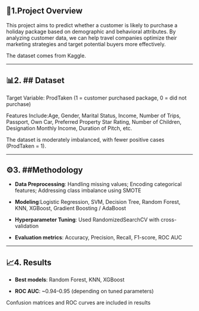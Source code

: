 ## 📌1.Project Overview

This project aims to predict whether a customer is likely to purchase a holiday package based on demographic and behavioral attributes. By analyzing customer data, we can help travel companies optimize their marketing strategies and target potential buyers more effectively.

The dataset comes from Kaggle.

---

## 📊2. ## Dataset

Target Variable: ProdTaken (1 = customer purchased package, 0 = did not purchase)

Features Include:Age, Gender, Marital Status, Income, Number of Trips, Passport, Own Car, Preferred Property Star Rating, Number of Children, Designation Monthly Income, Duration of Pitch, etc.

The dataset is moderately imbalanced, with fewer positive cases (ProdTaken = 1).

---

## ⚙️3. ##Methodology

- **Data Preprocessing**: Handling missing values; Encoding categorical features; Addressing class imbalance using SMOTE

- **Modeling**:Logistic Regression, SVM, Decision Tree, Random Forest, KNN, XGBoost, Gradient Boosting / AdaBoost

- **Hyperparameter Tuning**: Used RandomizedSearchCV with cross-validation

- **Evaluation metrics**: Accuracy, Precision, Recall, F1-score, ROC AUC

---

## 📈4. Results

- **Best models**: Random Forest, KNN, XGBoost

- **ROC AUC**: ~0.94–0.95 (depending on tuned parameters)

Confusion matrices and ROC curves are included in results
